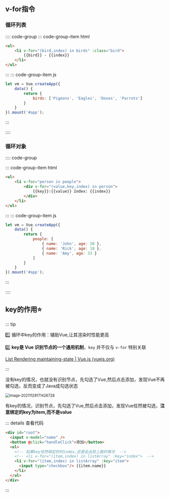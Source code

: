 ## v-for指令

### 循环列表

:::: code-group
::: code-group-item html

```html {2}
<ul>
    <li v-for="(bird,index) in birds" :class="bird">
        {{bird}} - {{index}}
    </li>
</ul>
```

:::
::: code-group-item js

```js
let vm = Vue.createApp({
    data() {
        return {
            birds: ['Pigeons', 'Eagles', 'Doves', 'Parrots']          
        }
    }
}).mount('#app');
```

:::

::::



### 循环对象

:::: code-group

::: code-group-item html

```html {2-5}
<ul>
    <li v-for="person in people">
        <div v-for="(value,key,index) in person">
            {{key}}:{{value}} Index: {{index}}
        </div>
    </li>
</ul>
```

:::
::: code-group-item js

```js
let vm = Vue.createApp({
    data() {
        return {
            people: [
                { name: 'John', age: 20 },
                { name: 'Rick', age: 18 },
                { name: 'Amy', age: 33 }
            ]
        }
    }
}).mount('#app');
```

:::

::::

## key的作用:star:

::: tip

:one: 循环中key的作用：辅助Vue,让其渲染时性能更高

:two: **key是 Vue 识别节点的一个通用机制**，`key` 并不仅与 `v-for` 特别关联

[List Rendering  maintaining-state | Vue.js (vuejs.org)](https://v3.vuejs.org/guide/list.html#maintaining-state)

:::

没有key的情况，也就没有识别节点，先勾选了Vue,然后点击添加，发现Vue不再被勾选，反而变成了Java成勾选状态

<img src="https://gitee.com/q10viking/PictureRepos/raw/master/images//202111291714104.png" alt="image-20211129171426728" style="zoom:80%;" />

<common-codepen-snippet title="v-for-example-noKey" slug="OJxLYym" />

有key的情况，识别节点，先勾选了Vue,然后点击添加，发现Vue任然被勾选，**注意绑定的key为item,而不是value**

::: details 查看代码

```html {5-7}
<div id="root">
  <input v-model="name" />
  <button @click="handleClick">添加</button>
  <ul>
    <!-- 如果key任然绑定的时index,还是会出现上面的情况  -->
    <!-- <li v-for="(item,index) in listArray" :key="index">  -->
    <li v-for="(item,index) in listArray" :key="item">
      <input type="checkbox"/> {{item.name}}
    </li>
  </ul>
</div>
```

:::

<common-codepen-snippet title="v-for-example-Key" slug="vYeBwqe" />

